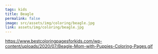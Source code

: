 ```yaml
---
tags: kids
title: Beagle
permalink: false
image: src/assets/img/coloring/beagle.jpg
link: assets/img/coloring/beagle.jpg
---
```

https://www.bestcoloringpagesforkids.com/wp-content/uploads/2020/07/Beagle-Mom-with-Puppies-Coloring-Pages.gif

